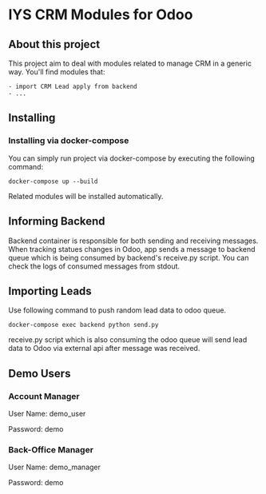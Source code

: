# IYS CRM Modules for Odoo

## About this project
This project aim to deal with modules related to manage CRM in a generic way. You'll find modules that:

    - import CRM Lead apply from backend
    - ...

## Installing

### Installing via docker-compose

You can simply run project via docker-compose by executing the following command:

```
docker-compose up --build
```

Related modules will be installed automatically. 

## Informing Backend

Backend container is responsible for both sending and receiving messages. When tracking statues changes in Odoo, app sends a message to backend queue which is being consumed by backend's receive.py script. 
You can check the logs of consumed messages from stdout.

## Importing Leads

Use following command to push random lead data to odoo queue.

```
docker-compose exec backend python send.py
```

receive.py script which is also consuming the odoo queue will send lead data to Odoo via external api after message was received.

## Demo Users

### Account Manager

User Name: demo_user

Password: demo

### Back-Office Manager

User Name: demo_manager

Password: demo